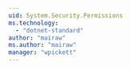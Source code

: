```yaml
---
uid: System.Security.Permissions
ms.technology: 
  - "dotnet-standard"
author: "mairaw"
ms.author: "mairaw"
manager: "wpickett"
---
```

